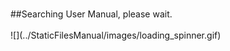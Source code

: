 #
<!-- notrans -->
<div class="search-results">
##Searching User Manual, please wait.
<br/><br/>
![](../StaticFilesManual/images/loading_spinner.gif)
</div>
<!-- /notrans -->

